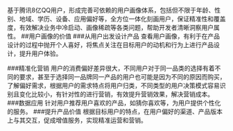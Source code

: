 基于腾讯8亿QQ用户，形成完善可依赖的用户画像体系，包括但不限于年龄、性别、地域、学历、设备、应用偏好等，全方位一体化刻画用户，保证精准性和覆盖度，有效解决业务中冷启动、画像稀疏等各类问题，帮助开发者清晰洞察用户属性。
##用户画像的价值
###从用户出发设计产品
查看用户画像，有利于在产品设计的过程中抛开个人喜好，将焦点关注在目标用户的动机和行为上进行产品设计，提升用户体验。

###精准化营销
用户的消费偏好差异很大，不同用户对于同一品类的选择有着不同的要求，甚至于选择同一品牌同一产品的用户也可能是因为不同的原因而购买，了解偏好需求，根据用户的需求特点将用户归类，不同类型的用户决策模式容易识别且变化比较小，有针对性的进行营销，有效提升营销效果，解决营销成本。
###数据应用
针对用户推荐用户喜欢的产品，如猜你喜欢等，为用户提供个性化的服务。
###提升产品价值
根据目标用户的特点，在用户偏好的渠道、产品版本上与其交互，促成增值服务，实现精准运营和营销。